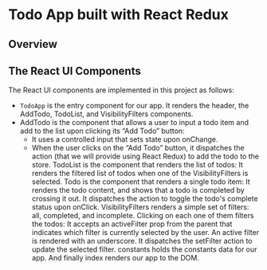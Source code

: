 # Todo App built with React Redux

## Overview

## The React UI Components

The React UI components are implemented in this project as follows:

- `TodoApp` is the entry component for our app. It renders the header, the AddTodo, TodoList, and VisibilityFilters components.
- AddTodo is the component that allows a user to input a todo item and add to the list upon clicking its “Add Todo” button:
  - It uses a controlled input that sets state upon onChange.
  - When the user clicks on the “Add Todo” button, it dispatches the action (that we will provide using React Redux) to add the todo to the store.
    TodoList is the component that renders the list of todos:
    It renders the filtered list of todos when one of the VisibilityFilters is selected.
    Todo is the component that renders a single todo item:
    It renders the todo content, and shows that a todo is completed by crossing it out.
    It dispatches the action to toggle the todo's complete status upon onClick.
    VisibilityFilters renders a simple set of filters: all, completed, and incomplete. Clicking on each one of them filters the todos:
    It accepts an activeFilter prop from the parent that indicates which filter is currently selected by the user. An active filter is rendered with an underscore.
    It dispatches the setFilter action to update the selected filter.
    constants holds the constants data for our app.
    And finally index renders our app to the DOM.

